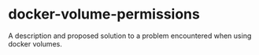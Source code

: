 # docker-volume-permissions
A description and proposed solution to a problem encountered when using docker volumes.
